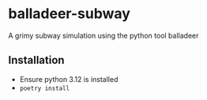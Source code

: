 # balladeer-subway
A grimy subway simulation using the python tool balladeer 

## Installation

- Ensure python 3.12 is installed
- `poetry install`

